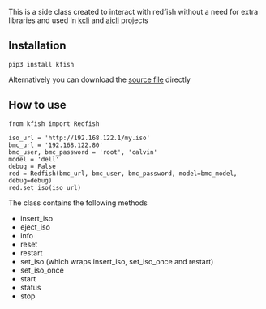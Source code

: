 This is a side class created to interact with redfish without a need for extra libraries and used in [kcli](https://github.com/karmab/kcli) and [aicli](https://github.com/karmab/aicli) projects

## Installation

```
pip3 install kfish
```

Alternatively you can download the [source file](https://raw.githubusercontent.com/karmab/kcli/main/kvirt/kfish/__init__.py) directly

## How to use

```
from kfish import Redfish

iso_url = 'http://192.168.122.1/my.iso'
bmc_url = '192.168.122.80'
bmc_user, bmc_password = 'root', 'calvin'
model = 'dell'
debug = False
red = Redfish(bmc_url, bmc_user, bmc_password, model=bmc_model, debug=debug)
red.set_iso(iso_url)
```

The class contains the following methods

- insert_iso
- eject_iso
- info
- reset
- restart
- set_iso (which wraps insert_iso, set_iso_once and restart)
- set_iso_once
- start
- status
- stop
